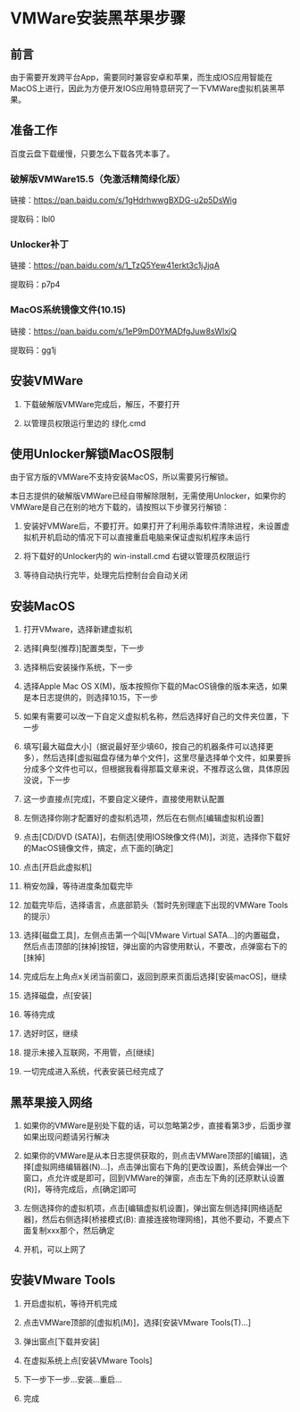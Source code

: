 # VMWare安装黑苹果步骤

## 前言

由于需要开发跨平台App，需要同时兼容安卓和苹果，而生成IOS应用智能在MacOS上进行，因此为方便开发IOS应用特意研究了一下VMWare虚拟机装黑苹果。

## 准备工作

百度云盘下载缓慢，只要怎么下载各凭本事了。

### 破解版VMWare15.5（免激活精简绿化版）

链接：https://pan.baidu.com/s/1gHdrhwwgBXDG-u2p5DsWig

提取码：lbl0

### Unlocker补丁

链接：https://pan.baidu.com/s/1_TzQ5Yew41erkt3c1jJjqA

提取码：p7p4

### MacOS系统镜像文件(10.15)

链接：https://pan.baidu.com/s/1eP9mD0YMADfgJuw8sWIxjQ

提取码：gg1j

## 安装VMWare

1. 下载破解版VMWare完成后，解压，不要打开

2. 以管理员权限运行里边的 绿化.cmd

## 使用Unlocker解锁MacOS限制

由于官方版的VMWare不支持安装MacOS，所以需要另行解锁。

本日志提供的破解版VMWare已经自带解除限制，无需使用Unlocker，如果你的VMWare是自己在别的地方下载的，请按照以下步骤另行解锁：

1. 安装好VMWare后，不要打开。如果打开了利用杀毒软件清除进程，未设置虚拟机开机启动的情况下可以直接重启电脑来保证虚拟机程序未运行

2. 将下载好的Unlocker内的 win-install.cmd 右键以管理员权限运行

3. 等待自动执行完毕，处理完后控制台会自动关闭

## 安装MacOS

1. 打开VMware，选择新建虚拟机

2. 选择[典型(推荐)]配置类型，下一步

3. 选择稍后安装操作系统，下一步

4. 选择Apple Mac OS X(M)，版本按照你下载的MacOS镜像的版本来选，如果是本日志提供的，则选择10.15，下一步

5. 如果有需要可以改一下自定义虚拟机名称，然后选择好自己的文件夹位置，下一步

6. 填写[最大磁盘大小]（据说最好至少填60，按自己的机器条件可以选择更多），然后选择[虚拟磁盘存储为单个文件]，这里尽量选择单个文件，如果要拆分成多个文件也可以，但根据我看得那篇文章来说，不推荐这么做，具体原因没说，下一步

7. 这一步直接点[完成]，不要自定义硬件，直接使用默认配置

8. 左侧选择你刚才配置好的虚拟机选项，然后在右侧点[编辑虚拟机设置]

9. 点击[CD/DVD (SATA)]，右侧选[使用IOS映像文件(M)]，浏览，选择你下载好的MacOS镜像文件，搞定，点下面的[确定]

10. 点击[开启此虚拟机]

11. 稍安勿躁，等待进度条加载完毕

12. 加载完毕后，选择语言，点底部箭头（暂时先别理底下出现的VMWare Tools的提示）

13. 选择[磁盘工具]，左侧点击第一个叫[VMware Virtual SATA...]的内置磁盘，然后点击顶部的[抹掉]按钮，弹出窗的内容使用默认，不要改，点弹窗右下的[抹掉]

14. 完成后左上角点x关闭当前窗口，返回到原来页面后选择[安装macOS]，继续

15. 选择磁盘，点[安装]

16. 等待完成

17. 选好时区，继续

18. 提示未接入互联网，不用管，点[继续]

19. 一切完成进入系统，代表安装已经完成了

## 黑苹果接入网络

1. 如果你的VMWare是别处下载的话，可以忽略第2步，直接看第3步，后面步骤如果出现问题请另行解决

2. 如果你的VMWare是从本日志提供获取的，则点击VMWare顶部的[编辑]，选择[虚拟网络编辑器(N)...]，点击弹出窗右下角的[更改设置]，系统会弹出一个窗口，点允许或是即可，回到VMWare的弹窗，点击左下角的[还原默认设置(R)]，等待完成后，点[确定]即可

3. 左侧选择你的虚拟机项，点击[编辑虚拟机设置]，弹出窗左侧选择[网络适配器]，然后右侧选择[桥接模式(B): 直接连接物理网络]，其他不要动，不要点下面复制xxx那个，然后确定

4. 开机，可以上网了

## 安装VMware Tools

1. 开启虚拟机，等待开机完成

2. 点击VMWare顶部的[虚拟机(M)]，选择[安装VMware Tools(T)...]

3. 弹出窗点[下载并安装]

4. 在虚拟系统上点[安装VMware Tools]

5. 下一步下一步...安装...重启...

6. 完成
